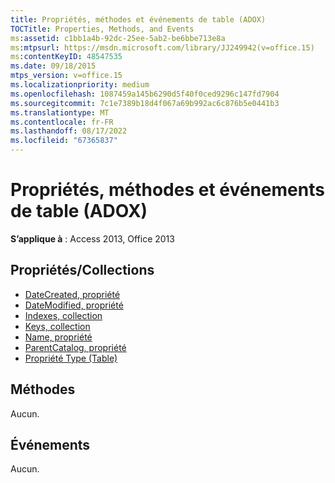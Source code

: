 ```yaml
---
title: Propriétés, méthodes et événements de table (ADOX)
TOCTitle: Properties, Methods, and Events
ms:assetid: c1bb1a4b-92dc-25ee-5ab2-be6bbe713e8a
ms:mtpsurl: https://msdn.microsoft.com/library/JJ249942(v=office.15)
ms:contentKeyID: 48547535
ms.date: 09/18/2015
mtps_version: v=office.15
ms.localizationpriority: medium
ms.openlocfilehash: 1087459a145b6290d5f40f0ced9296c147fd7904
ms.sourcegitcommit: 7c1e7389b18d4f067a69b992ac6c876b5e0441b3
ms.translationtype: MT
ms.contentlocale: fr-FR
ms.lasthandoff: 08/17/2022
ms.locfileid: "67365837"
---
```

# <a name="table-properties-methods-and-events-adox"></a>Propriétés, méthodes et événements de table (ADOX)

**S’applique à** : Access 2013, Office 2013

## <a name="propertiescollections"></a>Propriétés/Collections

- [DateCreated, propriété](datecreated-property-adox.md)
- [DateModified, propriété](datemodified-property-adox.md)
- [Indexes, collection](indexes-collection-adox.md)
- [Keys, collection](keys-collection-adox.md)
- [Name, propriété](name-property-adox.md)
- [ParentCatalog, propriété](parentcatalog-property-adox.md)
- [Propriété Type (Table)](/office/vba/access/concepts/miscellaneous/type-property-tableadox)


## <a name="methods"></a>Méthodes

Aucun.

## <a name="events"></a>Événements

Aucun.

